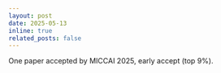 ```yaml
---
layout: post
date: 2025-05-13
inline: true
related_posts: false
---
```


One paper accepted by MICCAI 2025, early accept (top 9%). 
